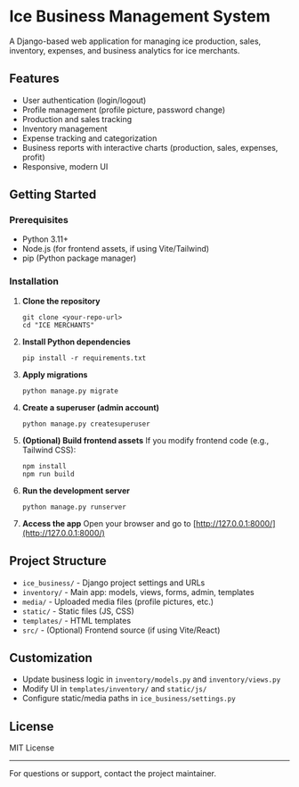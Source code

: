# Ice Business Management System

A Django-based web application for managing ice production, sales, inventory, expenses, and business analytics for ice merchants.

## Features
- User authentication (login/logout)
- Profile management (profile picture, password change)
- Production and sales tracking
- Inventory management
- Expense tracking and categorization
- Business reports with interactive charts (production, sales, expenses, profit)
- Responsive, modern UI

## Getting Started

### Prerequisites
- Python 3.11+
- Node.js (for frontend assets, if using Vite/Tailwind)
- pip (Python package manager)

### Installation
1. **Clone the repository**
   ```pwsh
   git clone <your-repo-url>
   cd "ICE MERCHANTS"
   ```
2. **Install Python dependencies**
   ```pwsh
   pip install -r requirements.txt
   ```
3. **Apply migrations**
   ```pwsh
   python manage.py migrate
   ```
4. **Create a superuser (admin account)**
   ```pwsh
   python manage.py createsuperuser
   ```
5. **(Optional) Build frontend assets**
   If you modify frontend code (e.g., Tailwind CSS):
   ```pwsh
   npm install
   npm run build
   ```
6. **Run the development server**
   ```pwsh
   python manage.py runserver
   ```
7. **Access the app**
   Open your browser and go to [http://127.0.0.1:8000/](http://127.0.0.1:8000/)

## Project Structure
- `ice_business/` - Django project settings and URLs
- `inventory/` - Main app: models, views, forms, admin, templates
- `media/` - Uploaded media files (profile pictures, etc.)
- `static/` - Static files (JS, CSS)
- `templates/` - HTML templates
- `src/` - (Optional) Frontend source (if using Vite/React)

## Customization
- Update business logic in `inventory/models.py` and `inventory/views.py`
- Modify UI in `templates/inventory/` and `static/js/`
- Configure static/media paths in `ice_business/settings.py`

## License
MIT License

---

For questions or support, contact the project maintainer.

